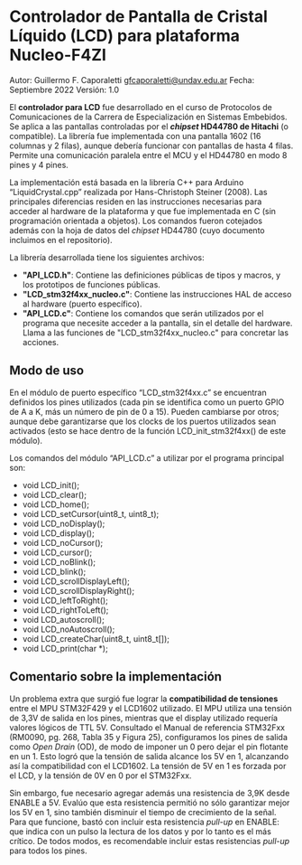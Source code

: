# Controlador de Pantalla de Cristal Líquido (LCD) para plataforma Nucleo-F4ZI

Autor: Guillermo F. Caporaletti <gfcaporaletti@undav.edu.ar>
Fecha: Septiembre 2022
Versión: 1.0

El **controlador para LCD** fue desarrollado en el curso de Protocolos de Comunicaciones de la Carrera de Especialización en Sistemas Embebidos. Se aplica a las pantallas controladas por el **_chipset_ HD44780 de Hitachi** (o compatible). La librería fue implementada con una pantalla 1602 (16 columnas y 2 filas), aunque debería funcionar con pantallas de hasta 4 filas. Permite una comunicación paralela entre el MCU y el HD44780 en modo 8 pines y 4 pines.

La implementación está basada en la librería C++ para Arduino “LiquidCrystal.cpp” realizada por Hans-Christoph Steiner (2008). Las principales diferencias residen en las instrucciones necesarias para acceder al hardware de la plataforma y que fue implementada en C (sin programación orientada a objetos). Los comandos fueron cotejados además con la hoja de datos del *chipset* HD44780 (cuyo documento incluimos en el repositorio).

La librería desarrollada tiene los siguientes archivos:
- **"API_LCD.h"**: Contiene las definiciones públicas de tipos y macros, y los prototipos de funciones públicas.
- **"LCD_stm32f4xx_nucleo.c"**: Contiene las instrucciones HAL de acceso al hardware (puerto específico). 
- **"API_LCD.c"**: Contiene los comandos que serán utilizados por el programa que necesite acceder a la pantalla, sin el detalle del hardware. Llama a las funciones de "LCD_stm32f4xx_nucleo.c" para concretar las acciones.

## Modo de uso

En el módulo de puerto específico “LCD_stm32f4xx.c” se encuentran definidos los pines utilizados (cada pin se identifica como un puerto GPIO de A a K, más un número de pin de 0 a 15). Pueden cambiarse por otros; aunque debe garantizarse que los clocks de los puertos utilizados sean activados (esto se hace dentro de la función LCD_init_stm32f4xx() de este módulo).

Los comandos del módulo “API_LCD.c” a utilizar por el programa principal son:
- void LCD_init();
- void LCD_clear();
- void LCD_home();
- void LCD_setCursor(uint8_t, uint8_t);
- void LCD_noDisplay();
- void LCD_display();
- void LCD_noCursor();
- void LCD_cursor();
- void LCD_noBlink();
- void LCD_blink();
- void LCD_scrollDisplayLeft();
- void LCD_scrollDisplayRight();
- void LCD_leftToRight();
- void LCD_rightToLeft();
- void LCD_autoscroll();
- void LCD_noAutoscroll();
- void LCD_createChar(uint8_t, uint8_t[]);
- void LCD_print(char *);

## Comentario sobre la implementación

Un problema extra que surgió fue lograr la **compatibilidad de tensiones** entre el MPU STM32F429 y el LCD1602 utilizado. El MPU utiliza una tensión de 3,3V de salida en los pines, mientras que el display utilizado requería valores lógicos de TTL 5V. Consultado el Manual de referencia STM32Fxx (RM0090, pg. 268, Tabla 35 y Figura 25), configuramos los pines de salida como _Open Drain_ (OD), de modo de imponer un 0 pero dejar el pin flotante en un 1. Esto logró que la tensión de salida alcance los 5V en 1, alcanzando así la compatibilidad con el LCD1602. La tensión de 5V en 1 es forzada por el LCD, y la tensión de 0V en 0 por el STM32Fxx. 

Sin embargo, fue necesario agregar además una resistencia de 3,9K desde ENABLE a 5V. Evalúo que esta resistencia permitió no sólo garantizar mejor los 5V en 1, sino también disminuir el tiempo de crecimiento de la señal. Para que funcione, bastó con incluir esta resistencia _pull-up_ en ENABLE: que indica con un pulso la lectura de los datos y por lo tanto es el más crítico. De todos modos, es recomendable incluir estas resistencias _pull-up_ para todos los pines. 





